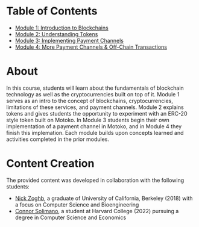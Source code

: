 # Table of Contents

* [Module 1: Introduction to Blockchains](module-1.md)
* [Module 2: Understanding Tokens](module-2.md)
* [Module 3: Implementing Payment Channels](module-3.md)
* [Module 4: More Payment Channels & Off-Chain Transactions](module-4.md)

# About

In this course, students will learn about the fundamentals of blockchain technology as well as the cryptocurrencies built on top of it. Module 1 serves as an intro to the concept of blockchains, cryptocurrencies, limitations of these services, and payment channels. Module 2 explains tokens and gives students the opportunity to experiment with an ERC-20 style token built on Motoko. In Module 3 students begin their own implementation of a payment channel in Motoko, and in Module 4 they finish this implemation. Each module builds upon concepts learned and activities completed in the prior modules. 

# Content Creation
The provided content was developed in collaboration with the following students:

- [Nick Zoghb](https://www.linkedin.com/in/nickzoghb/), a graduate of University of California, Berkeley (2018) with a focus on Computer Science and Bioengineering
- [Connor Solimano](https://www.linkedin.com/in/connor-solimano/), a student at Harvard College (2022) pursuing a degree in Computer Science and Economics
